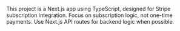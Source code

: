 <!-- Use this file to provide workspace-specific custom instructions to Copilot. For more details, visit https://code.visualstudio.com/docs/copilot/copilot-customization#_use-a-githubcopilotinstructionsmd-file -->

This project is a Next.js app using TypeScript, designed for Stripe subscription integration. Focus on subscription logic, not one-time payments. Use Next.js API routes for backend logic when possible.
